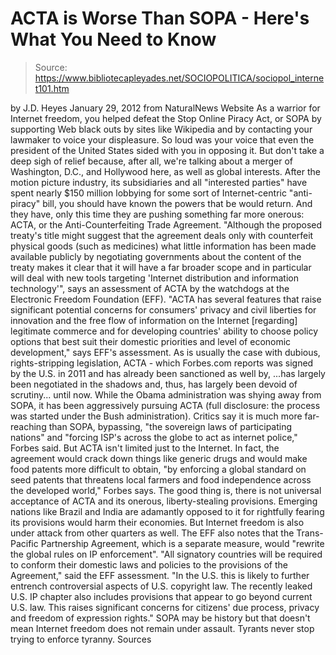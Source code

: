 # ACTA is Worse Than SOPA - Here's What You Need to Know

> Source: https://www.bibliotecapleyades.net/SOCIOPOLITICA/sociopol_internet101.htm

by J.D. Heyes
January 29, 2012
from
NaturalNews Website
As a warrior for Internet freedom, you helped
defeat the Stop Online Piracy Act, or SOPA by supporting Web black outs by
sites like Wikipedia and by contacting your lawmaker to voice your
displeasure.
So loud was your voice that even the president of the United
States sided with you in opposing it.
But don't take a deep sigh of relief because, after all, we're talking about
a merger of Washington, D.C., and Hollywood here, as well as global
interests.
After the motion picture industry, its subsidiaries and all
"interested parties" have spent nearly $150 million lobbying for some sort
of Internet-centric "anti-piracy" bill, you should have known the powers
that be would return.
And they have, only this time they are pushing something far more onerous:
ACTA, or the Anti-Counterfeiting Trade Agreement.
"Although the proposed treaty's title might
suggest that the agreement deals only with counterfeit physical goods
(such as medicines) what little information has been made available
publicly by negotiating governments about the content of the treaty
makes it clear that it will have a far broader scope and in particular
will deal with new tools targeting 'Internet distribution and
information technology'", says an assessment of ACTA by the watchdogs at
the Electronic Freedom Foundation (EFF).
"ACTA has several features that raise significant potential concerns for
consumers' privacy and civil liberties for innovation and the free flow
of information on the Internet [regarding] legitimate commerce and for
developing countries' ability to choose policy options that best suit
their domestic priorities and level of economic development," says EFF's
assessment.
As is usually the case with dubious,
rights-stripping legislation, ACTA - which Forbes.com reports was signed by
the U.S. in 2011 and has already been sanctioned as well by,
...has largely been negotiated in
the shadows and, thus, has largely been devoid of scrutiny... until now.
While the Obama administration was shying away from SOPA, it has been
aggressively pursuing ACTA (full disclosure: the process was started under
the Bush administration).
Critics say it is much more far-reaching than SOPA,
bypassing,
"the sovereign laws of participating
nations" and "forcing ISP's across the globe to act as internet police,"
Forbes said.
But ACTA isn't limited just to the Internet.
In
fact, the agreement would crack down things like generic drugs and would
make food patents more difficult to obtain,
"by enforcing a global standard on seed
patents that threatens local farmers and food independence across the
developed world," Forbes says.
The good thing is, there is not universal
acceptance of ACTA and its onerous, liberty-stealing provisions.
Emerging
nations like Brazil and India are adamantly opposed to it for rightfully
fearing its provisions would harm their economies.
But Internet freedom is also under attack from other quarters as well.
The EFF also notes that the
Trans-Pacific
Partnership Agreement, which is a separate measure, would "rewrite the
global rules on IP enforcement".
"All signatory countries will be required to
conform their domestic laws and policies to the provisions of the
Agreement," said the EFF assessment.
"In the U.S. this is likely to
further entrench controversial aspects of U.S. copyright law. The
recently leaked U.S. IP chapter also includes provisions that appear to
go beyond current U.S. law. This raises significant concerns for
citizens' due process, privacy and freedom of expression rights."
SOPA may be history but that doesn't mean
Internet freedom does not remain under assault.
Tyrants never stop trying to enforce tyranny.
Sources
